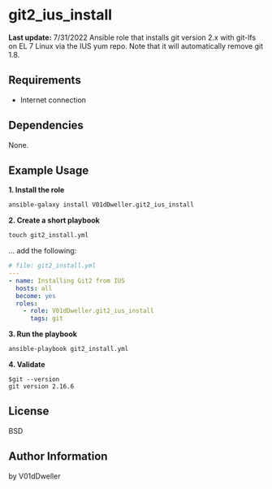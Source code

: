 # git2_ius_install

**Last update:** 7/31/2022
Ansible role that installs git version 2.x with git-lfs on EL 7 Linux via the
IUS yum repo. Note that it will automatically remove git 1.8.

## Requirements

* Internet connection

## Dependencies


None.

## Example Usage


**1. Install the role**

```cmd
ansible-galaxy install V01dDweller.git2_ius_install
```

**2. Create a short playbook**

```cmd
touch git2_install.yml
```

... add the following:

```yaml
# file: git2_install.yml
---
- name: Installing Git2 from IUS
  hosts: all
  become: yes
  roles:
    - role: V01dDweller.git2_ius_install
      tags: git
```

**3. Run the playbook**

```cmd
ansible-playbook git2_install.yml
```

**4. Validate**
```
$git --version
git version 2.16.6
```

## License

BSD

## Author Information

by V01dDweller


